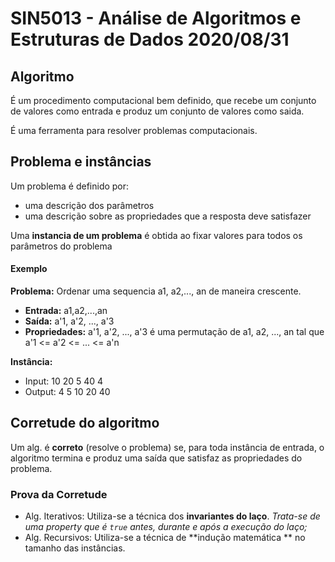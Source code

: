 
# SIN5013 - Análise de Algoritmos e Estruturas de Dados 2020/08/31


## Algoritmo
É um procedimento computacional bem definido, que recebe um conjunto de valores como entrada e produz um conjunto de valores como saida.

É uma ferramenta para resolver problemas computacionais.

## Problema e instâncias
Um problema é definido por:
- uma descrição dos parâmetros
- uma descrição sobre as propriedades que a resposta deve satisfazer

Uma **instancia de um problema** é obtida ao fixar valores para todos os parâmetros do problema

#### Exemplo
**Problema:** Ordenar uma sequencia a1, a2,..., an de maneira crescente.
- **Entrada:** a1,a2,...,an
- **Saída:** a'1, a'2, ..., a'3
- **Propriedades:** a'1, a'2, ..., a'3 é uma permutação de a1, a2, ..., an tal que a'1 <= a'2 <=  ... <= a'n

**Instância:** 
- Input: 10 20 5 40 4
- Output: 4 5 10 20 40
 
## Corretude do algoritmo
Um alg. é **correto** (resolve o problema) se, para toda instância de entrada, o algoritmo termina e produz uma saída que satisfaz as propriedades do problema.

### Prova da Corretude
- Alg. Iterativos: Utiliza-se a técnica dos **invariantes do laço**. *Trata-se de uma property que é `true` antes, durante e após a execução do laço;*
- Alg. Recursivos: Utiliza-se a técnica de **indução matemática ** no tamanho das instâncias. 



